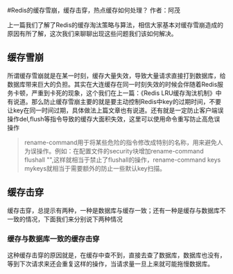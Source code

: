 #Redis的缓存雪崩，缓存击穿，热点缓存如何处理？
作者：阿茂

上一篇我们了解了Redis的缓存淘汰策略与算法，相信大家基本对缓存雪崩造成的原因有所了解，这次我们来聊聊出现这些问题我们该如何解决。
## 缓存雪崩
所谓缓存雪崩就是在某一时刻，缓存大量失效，导致大量请求直接打到数据库，给数据库带来巨大的负担。其实在大连缓存在同一时刻失效的时候会伴随着Redis服务卡顿，严重到卡死的现象，这个我们在上一篇：《Redis LRU缓存淘汰机制》中有说道。那么防止缓存雪崩主要的就是要主动控制Redis中key的过期时间，不要让key在同一时间过期，具体做法上篇文章也有说道。还有就是一定防止客户端误操作del,flush等指令导致的缓存大面积失效，这里可以使用命令重写防止高危误操作
>rename-command用于将某些危险的指令修改成特别的名称，用来避免人为误操作。例如：在配置文件的security块增加rename-command flushall "",这样就相当于禁止了flushall的操作，rename-command keys mykeys就相当于需要额外的防止一些默认key扫描。

## 缓存击穿
缓存击穿，总提示有两种，一种是数据库与缓存一致；还有一种是缓存与数据库不一致的情况，下面我们来分别说下两种情况
### 缓存与数据库一致的缓存击穿
这种缓存击穿的原因就是，在缓存中查不到，直接去查了数据库，数据库也没有，等到下次请求来还会重复这样的操作，当请求量一旦上来就可能拖慢数据库。
